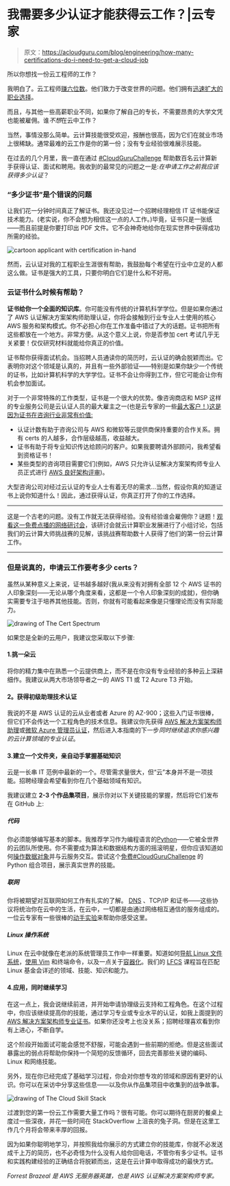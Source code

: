 # 我需要多少认证才能获得云工作？|云专家

> 原文：<https://acloudguru.com/blog/engineering/how-many-certifications-do-i-need-to-get-a-cloud-job>

所以你想找一份云工程师的工作？

我明白了。云工程师[赚六位数](https://acloudguru.com/blog/engineering/how-much-do-aws-google-and-microsoft-pay-cloud-talent)。他们致力于改变世界的问题。他们拥有[迅速扩大的职业选择](https://acloudguru.com/blog/news/a-cloud-guru-unveils-state-of-cloud-learning-report)。

而且，与其他一些高薪职业不同，如果你了解自己的专长，不需要昂贵的大学文凭也能被雇佣。谁*不想*在云中工作？

当然，事情没那么简单。云计算技能很受欢迎，报酬也很高，因为它们在就业市场上很稀缺。通常最难的云工作是你的第一份；没有专业经验很难展示技能。

在过去的几个月里，我一直在通过 [#CloudGuruChallenge](https://acloudguru.com/blog/news/introducing-the-cloudguruchallenge) 帮助数百名云计算新手获得认证、面试和聘用。我收到的最常见的问题之一是:*在申请工作之前我应该获得多少认证*？

### “多少证书”是个错误的问题

让我们花一分钟时间真正了解证书。我还没见过一个招聘经理相信 IT 证书能保证技术能力。(老实说，你不会想为相信这一点的人工作。)毕竟，证书只是一张纸——而且前提是你要打印出 PDF 文件。它不会神奇地给你在现实世界中获得成功所需的经验。

![cartoon applicant with certification in-hand](img/d69998e6df4a6ae3bda98425fded77ba.png)

然而，云认证对我的工程职业生涯很有帮助，我鼓励每个希望在行业中立足的人都这么做。证书是强大的工具，只要你明白它们是什么和不好用。

### 云证书什么时候有帮助？

**证书给你一个全面的知识库**。你可能没有传统的计算机科学学位。但是如果你通过了 AWS 认证解决方案架构师助理认证，你将会接触到行业专业人士使用的核心 AWS 服务和架构模式。你不必担心你在工作准备中错过了大的话题。证书把所有这些都放在一个地方。非常方便。从这个意义上说，你是否参加 cert 考试几乎无关紧要！仅仅研究材料就能给你真正的价值。

证书帮你获得面试机会。当招聘人员通读你的简历时，云认证的确会脱颖而出。它表明你对这个领域是认真的，并且有一些外部验证——特别是如果你缺少一个传统的证书，比如计算机科学的大学学位。证书不会让你得到工作，但它可能会让你有机会参加面试。

对于一个非常特殊的工作类型，证书是一个很大的优势。像咨询商店和 MSP 这样的专业服务公司是云认证人员的最大雇主之一(也是云专家的一些[最大客户！)这是因为证书在咨询行业非常有价值:](https://acloudguru.com/blog/business/partner-story-accenture)

*   认证计数有助于咨询公司与 AWS 和微软等云提供商保持重要的合作关系。拥有 certs 的人越多，合作层级越高，收益越大。
*   证书有助于将专业知识传达给顾问的客户。如果我要聘请外部顾问，我希望看到资格证书！
*   某些类型的咨询项目需要它们(例如，AWS 只允许认证解决方案架构师专业人员正式进行 [AWS 良好架构评审](https://acloud.guru/learn/aws-well-architected-framework?_ga=2.15607222.1040396949.1601913549-415638573.1596472192))。

大型咨询公司对经过云认证的专业人士有着无尽的需求…当然，假设你真的知道证书上说你知道什么！因此，通过获得认证，你真正打开了你的工作选择。

* * *

这是一个古老的问题。没有工作就无法获得经验。没有经验谁会雇佣你？谜题！[观看这一免费点播的网络研讨会](https://get.acloudguru.com/solving-no-experience-cloud-problem-webinar)，该研讨会就云计算职业发展进行了小组讨论，包括我们的云计算大师挑战赛的见解，该挑战赛帮助数十人获得了他们的第一份云计算工作。

* * *

### 但是说真的，申请云工作要考多少 certs？

虽然从某种意义上来说，证书越多越好(我从来没有对拥有全部 12 个 AWS 证书的人印象深刻——无论从哪个角度来看，这都是一个令人印象深刻的成就)，但你确实需要专注于培养其他技能。否则，你就有可能看起来像是只懂理论而没有实际能力。

![drawing of The Cert Spectrum](img/c7778cefd1450bb03366ff20088a4c2a.png)

如果您是全新的云用户，我建议您采取以下步骤:

#### 1.**挑一朵云**

将你的精力集中在熟悉一个云提供商上，而不是在你没有专业经验的多种云上深耕细作。我建议从两大市场领导者之一的 AWS T1 或 T2 Azure T3 开始。

#### **2。获得初级助理技术认证**

我说的不是 AWS 认证的云从业者或者 Azure 的 AZ-900；这些入门证书很棒，但它们不会传达一个工程角色的技术信息。我建议你先获得 [AWS 解决方案架构师助理](https://acloud.guru/learn/aws-certified-solutions-architect-associate?_ga=2.110608773.1040396949.1601913549-415638573.1596472192)或[微软 Azure 管理员认证](https://acloud.guru/learn/160303d7-6947-4fbc-9d19-fa304849f92e?_ga=2.1508785.1040396949.1601913549-415638573.1596472192)，然后进入本指南的下一步*同时继续追求你感兴趣的云计算领域的专业认证*。

#### 3.**建立一个文件夹，亲自动手掌握基础知识**

云是一长串 IT 范例中最新的一个。尽管需求量很大，但“云”本身并不是一项技能。招聘经理会希望看到你在几个基础领域有知识。

我建议建立 **2-3 个作品集项目**，展示你对以下关键技能的掌握，然后将它们发布在 GitHub 上:

##### **代码**

你必须能够编写基本的脚本。我推荐学习作为编程语言的[Python](https://acloud.guru/learn/df3778be-ba58-4be7-a232-aa658bed7517?_ga=2.111381508.1040396949.1601913549-415638573.1596472192)——它被全世界的云团队所使用。你不需要成为算法和数据结构方面的摇滚明星，但你应该知道如何[操作数据对象](https://acloud.guru/learn/a0abe7d4-ce82-4dfe-beb9-21d98f4c6941?_ga=2.102549889.1040396949.1601913549-415638573.1596472192)并与云服务交互。尝试这个[免费#CloudGuruChallenge](https://acloudguru.com/blog/engineering/cloudguruchallenge-python-aws-etl) 的 Python 组合项目，展示真实世界的技能。

##### **联网**

你将被期望对互联网如何工作有扎实的了解。 [DNS](https://acloud.guru/learn/2c3ff8e6-59e4-4e89-8b66-f82a507647ab?_ga=2.14541111.1040396949.1601913549-415638573.1596472192) 、TCP/IP 和证书——这些协议将统治你在云中的生活，在云中，一切都是由通过网络相互通信的服务组成的。一位云专家有一些很棒的[动手实验](https://learn.acloud.guru/handson/934b78e6-5327-4ed3-a369-1b60b382722f)来帮助你感受这里。

##### Linux 操作系统

Linux 在云中就像在老派的系统管理员工作中一样重要。知道如何[导航 Linux 文件系统](https://acloud.guru/learn/91c2746a-dfb4-46bb-98a3-a526efd0477b?_ga=2.169854497.1040396949.1601913549-415638573.1596472192)，[使用 Vim](https://acloud.guru/learn/85a18eac-0e55-419e-a416-301beed637e6?_ga=2.175040674.1040396949.1601913549-415638573.1596472192) 和终端命令，以及一点关于[容器化](https://acloud.guru/learn/108f9d35-6966-4fb6-a6cd-7af135329bba?_ga=2.169854497.1040396949.1601913549-415638573.1596472192)。我们的 [LFCS](https://acloudguru.com/course/linux-foundation-certified-system-administrator-lfcs) 课程旨在匹配 Linux 基金会详述的领域、技能、知识和能力。

#### 4.应用，同时继续学习

在这一点上，我会说继续前进，并开始申请协理级云支持和工程角色。在这个过程中，你应该继续提高你的技能，通过学习专业或专业水平的认证，如我上面提到的 [AWS 解决方案架构师专业证书](https://acloud.guru/learn/aws-certified-solutions-architect-professional?_ga=2.82636310.1040396949.1601913549-415638573.1596472192)。如果你还没考上也没关系；招聘经理喜欢看到你有上进心，不断自学。

这个阶段开始面试可能会感觉不舒服，可能会遇到一些前期的拒绝。但是这些面试暴露出的弱点将帮助你保持一个简短的反馈循环，回去完善那些关键的编码、Linux 和网络技能。

另外，现在你已经完成了基础学习过程，你会对你想专攻的领域和原因有更好的认识。你可以在采访中分享这些信息——以及你从作品集项目中收集到的战争故事。

![drawing of The Cloud Skill Stack](img/8d687de7aa0c15c4dc26b19b46da2dfb.png)

过渡到您的第一份云工作需要大量工作吗？很有可能。你可以期待在厨房的餐桌上度过一些深夜，并花一些时间在 StackOverflow 上沮丧的兔子洞。但是在这里工作几个月将会带来丰厚的回报。

因为如果你聪明地学习，并按照我给你展示的方式建立你的技能库，你就不必发送成千上万的简历，也不必奇怪为什么没有人给你回电话，不管你有多少证书。证书和实践构建经验的正确结合将脱颖而出，这是在云计算中取得成功的最快方式。

*Forrest Brazeal 是 AWS 无服务器英雄，也是 AWS 认证解决方案架构师专家。*